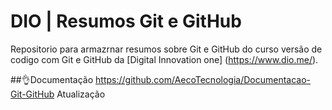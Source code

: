 # DIO | Resumos Git e GitHub

Repositorio para armazrnar resumos sobre Git e GitHub
do curso versão de codigo com Git e GitHub da 
[Digital Innovation one] (https://www.dio.me/).

##👌Documentação 
https://github.com/AecoTecnologia/Documentacao-Git-GitHub
Atualização

